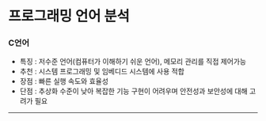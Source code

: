 # 프로그래밍 언어 분석

<h3>C언어</h3> 

 - 특징 : 저수준 언어(컴퓨터가 이해하기 쉬운 언어), 메모리 관리를 직접 제어가능<br>
 - 추천 : 시스템 프로그래밍 및 임베디드 시스템에 사용 적합
 - 장점 : 빠른 실행 속도와 효율성
 - 단점 : 추상화 수준이 낮아 복잡한 기능 구현이 어려우며 안전성과 보안성에 대해 고려가 필요

<hr>



